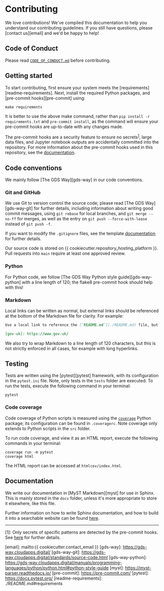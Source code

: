 # Contributing

We love contributions! We've compiled this documentation to help you understand our contributing guidelines. If you
still have questions, please [contact us][email] and we'd be happy to help!

## Code of Conduct

Please read [`CODE_OF_CONDUCT.md`][code-of-conduct] before contributing.

## Getting started

To start contributing, first ensure your system meets the [requirements][readme-requirements]. Next, install the
required Python packages, and [pre-commit hooks][pre-commit] using:

```shell
make requirements
```

It is better to use the above make command, rather than `pip install -r requirements.txt` and `pre-commit install`, as
the command will ensure your pre-commit hooks are up-to-date with any changes made.

The pre-commit hooks are a security feature to ensure no secrets<sup>[1](#footnote-1)</sup>, large data files, and
Jupyter notebook outputs are accidentally committed into the repository. For more information about the pre-commit
hooks used in this repository, see the [documentation][docs-pre-commit-hooks].

## Code conventions

We mainly follow [The GDS Way][gds-way] in our code conventions.

### Git and GitHub

We use Git to version control the source code; please read [The GDS Way][gds-way-git] for further details, including
information about writing good commit messages, using `git rebase` for local branches, and `git merge --no-ff` for
merges, as well as the entry on `git push --force-with-lease` instead of `git push -f`.

If you want to modify the `.gitignore` files, see the template [documentation][docs-updating-gitignore] for further
details.

Our source code is stored on {{ cookiecutter.repository_hosting_platform }}. Pull requests into `main` require at
least one approved review.

### Python

For Python code, we follow [The GDS Way Python style guide][gds-way-python] with a line length of 120; the flake8
pre-commit hook should help with this!

### Markdown

Local links can be written as normal, but external links should be referenced at the bottom of the Markdown file for
clarity. For example:

```md
Use a local link to reference the [`README.md`](./README.md) file, but an external link for [GOV.UK][gov-uk].

[gov-uk]: https://www.gov.uk/
```

We also try to wrap Markdown to a line length of 120 characters, but this is not strictly enforced in all cases, for
example with long hyperlinks.

## Testing

Tests are written using the [pytest][pytest] framework, with its configuration in the `pytest.ini` file. Note, only
tests in the `tests` folder are executed. To run the tests, execute the following command in your terminal:

```shell
pytest
```

### Code coverage

Code coverage of Python scripts is measured using the [`coverage`][coverage] Python package; its configuration can be
found in `.coveragerc`. Note coverage only extends to Python scripts in the `src` folder.

To run code coverage, and view it as an HTML report, execute the following commands in your terminal:

```shell
coverage run -m pytest
coverage html
```

The HTML report can be accessed at `htmlcov/index.html`.

## Documentation

We write our documentation in [MyST Markdown][myst] for use in Sphinx. This is mainly stored in the `docs` folder,
unless it's more appropriate to store it elsewhere, like this file.

Further information on how to write Sphinx documentation, and how to build it into a searchable website can be found
[here][docs-write-sphinx-documentation].

---

<a name="footnote-1">[1]</a>: Only secrets of specific patterns are detected by the pre-commit hooks. See
[here][docs-pre-commit-hooks-secrets-definition] for further details.

[code-of-conduct]: ./CODE_OF_CONDUCT.md
[coverage]: https://coverage.readthedocs.io/
[docs-pre-commit-hooks]: ./docs/contributor_guide/pre_commit_hooks.md
[docs-pre-commit-hooks-secrets-definition]: ./docs/contributor_guide/pre_commit_hooks.md#definition-of-a-secret-according-to-detect-secrets
[docs-updating-gitignore]: ./docs/contributor_guide/updating_gitignore.md
[docs-write-sphinx-documentation]: ./docs/contributor_guide/writing_sphinx_documentation.md
[email]: mailto:{{ cookiecutter.contact_email }}
[gds-way]: https://gds-way.cloudapps.digital/
[gds-way-git]: https://gds-way.cloudapps.digital/standards/source-code.html
[gds-way-python]: https://gds-way.cloudapps.digital/manuals/programming-languages/python/python.html#python-style-guide
[myst]: https://myst-parser.readthedocs.io/
[pre-commit]: https://pre-commit.com/
[pytest]: https://docs.pytest.org/
[readme-requirements]: ./README.md#requirements
